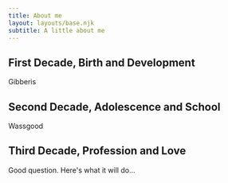 ```yaml
---
title: About me
layout: layouts/base.njk
subtitle: A little about me
---
```


## First Decade, Birth and Development

Gibberis

## Second Decade, Adolescence and School

Wassgood

## Third Decade, Profession and Love

Good question. Here's what it will do...
